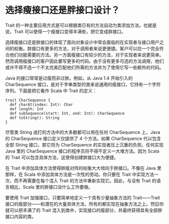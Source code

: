 # 选择瘦接口还是胖接口设计？ #

Trait 的一种主要应用方式是可以根据类已有的方法自动为类添加方法。也就是说，Trait 可以使得一个瘦接口变得丰满些，把它变成胖接口。

选择瘦接口还是胖接口的体现了面向对象设计中常会面临的在实现者与接口用户之间的权衡。胖接口有更多的方法，对于调用者来说更便捷。客户可以捡一个完全符合他们功能需要的方法。另一方面瘦接口有较少的方法，对于实现者来说更简单。然而调用瘦接口的客户因此要写更多的代码。由于没有更多可选的方法调用，他们或许不得不选一个不太完美匹配他们所需的方法并为了使用它写一些额外的代码。

Java 的接口常常是过瘦而非过胖。例如，从 Java 1.4 开始引入的 CharSequence 接口，是对于字串类型的类来说通用的瘦接口，它持有一个字符序列。下面是把它看作 Scala 中 Trait 的定义：

```
trait CharSequence { 
  def charAt(index: Int): Char 
  def length: Int 
  def subSequence(start: Int, end: Int): CharSequence 
  def toString(): String 
}
```

尽管类 String 成打的方法中的大多数都可以用在任何 CharSequence 上，Java 的 CharSequence 接口定义仅提供了 4 个方法。如果 CharSequence 代以包含全部 String 接口，那它将为 CharSequence 的实现者压上沉重的负担。任何实现 Java 里的 CharSequence 接口的程序员将不得不定义一大堆方法。因为 Scala 的 Trait 可以包含具体方法，这使得创建胖接口大为便捷。

在 Trait 中添加具体方法使得胖瘦对阵的权衡大大倾向于胖接口。不像在 Java 里那样，在 Scala 中添加具体方法是一次性的劳动。你只要在 Trait 中实现方法一次，而不再需要在每个混入 Trait 的方法中重新实现它。因此，与没有 Trait 的语言相比，Scala 里的胖接口没什么工作要做。

要使用 Trait 加强接口，只要简单地定义一个具有少量抽象方法的 Trait——Trait 接口的瘦部分——和潜在的大量具体方法，所有的都实现在抽象方法之上。然后你就可以把丰满了的 Trait 混入到类中，实现接口的瘦部分，并最终获得具有全部胖接口内容的类。

